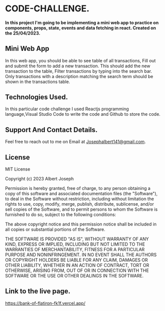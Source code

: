 # CODE-CHALLENGE.

#### In this project I'm going to be implementing a mini web app to practice on components, props, state, events and data fetching in react. Created on the 25/04/2023.

## Mini Web App
In this web app, you should be able to see table of all transactions, Fill out and submit the form to add a new transaction. This should add the new transaction to the table, Filter transactions by typing into the search bar. Only transactions with a description matching the search term should be shown in the transactions table.

## Technologies Used.
In this particular code challenge I used Reactjs programming language,Visual Studio Code to write the code and Github to store the code.

## Support And Contact Details.
Feel free to reach out to me on Email at Josephalbert141@gmail.com.

## License
MIT License

Copyright (c) 2023 Albert Joseph

Permission is hereby granted, free of charge, to any person obtaining a copy
of this software and associated documentation files (the "Software"), to deal
in the Software without restriction, including without limitation the rights
to use, copy, modify, merge, publish, distribute, sublicense, and/or sell
copies of the Software, and to permit persons to whom the Software is
furnished to do so, subject to the following conditions:

The above copyright notice and this permission notice shall be included in all
copies or substantial portions of the Software.

THE SOFTWARE IS PROVIDED "AS IS", WITHOUT WARRANTY OF ANY KIND, EXPRESS OR
IMPLIED, INCLUDING BUT NOT LIMITED TO THE WARRANTIES OF MERCHANTABILITY,
FITNESS FOR A PARTICULAR PURPOSE AND NONINFRINGEMENT. IN NO EVENT SHALL THE
AUTHORS OR COPYRIGHT HOLDERS BE LIABLE FOR ANY CLAIM, DAMAGES OR OTHER
LIABILITY, WHETHER IN AN ACTION OF CONTRACT, TORT OR OTHERWISE, ARISING FROM,
OUT OF OR IN CONNECTION WITH THE SOFTWARE OR THE USE OR OTHER DEALINGS IN THE
SOFTWARE.
 
## Link to the live page.

https://bank-of-flatiron-fk1f.vercel.app/


